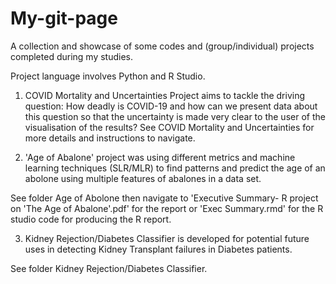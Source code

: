 # My-git-page
A collection and showcase of some codes and (group/individual) projects completed during my studies.

Project language involves Python and R Studio.

1. COVID Mortality and Uncertainties Project aims to tackle the driving question: How deadly is COVID-19 and how can we present data about this question so that the uncertainty is made very clear to the user of the visualisation of the results? See COVID Mortality and Uncertainties for more details and instructions to navigate.

2. 'Age of Abalone' project was using different metrics and machine learning techniques (SLR/MLR) to find patterns and predict the age of an abolone using multiple features of abalones in a data set.

See folder Age of Abolone then navigate to 'Executive Summary- R project on 'The Age of Abalone'.pdf' for the report or 'Exec Summary.rmd' for the R studio code for producing the R report.

3. Kidney Rejection/Diabetes Classifier is developed for potential future uses in detecting Kidney Transplant failures in Diabetes patients. 

See folder Kidney Rejection/Diabetes Classifier.

